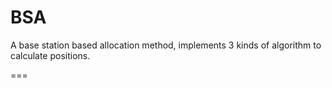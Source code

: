 BSA
===

A base station based allocation method, implements 3 kinds of algorithm to calculate positions. 

===

